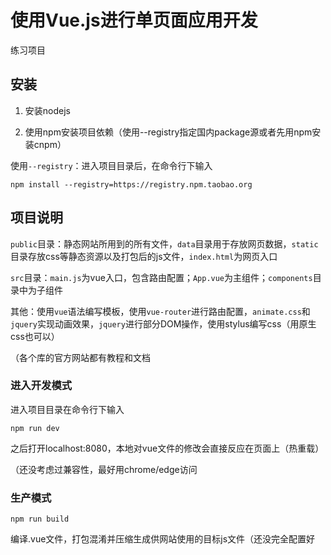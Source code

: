 # 使用Vue.js进行单页面应用开发

练习项目

## 安装
1. 安装nodejs

2. 使用npm安装项目依赖（使用--registry指定国内package源或者先用npm安装cnpm）

使用`--registry`：进入项目目录后，在命令行下输入
```
npm install --registry=https://registry.npm.taobao.org
```

## 项目说明
`public`目录：静态网站所用到的所有文件，`data`目录用于存放网页数据，`static`目录存放css等静态资源以及打包后的js文件，`index.html`为网页入口

`src`目录：`main.js`为vue入口，包含路由配置；`App.vue`为主组件；`components`目录中为子组件

其他：使用`vue`语法编写模板，使用`vue-router`进行路由配置，`animate.css`和`jquery`实现动画效果，`jquery`进行部分DOM操作，使用stylus编写css（用原生css也可以）

（各个库的官方网站都有教程和文档

### 进入开发模式
进入项目目录在命令行下输入
```
npm run dev
```

之后打开localhost:8080，本地对vue文件的修改会直接反应在页面上（热重载）

（还没考虑过兼容性，最好用chrome/edge访问

### 生产模式

```
npm run build
```

编译.vue文件，打包混淆并压缩生成供网站使用的目标js文件（还没完全配置好
